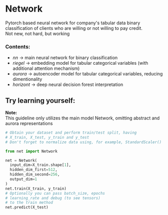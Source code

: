 # Network
Pytorch based neural network for company's tabular data binary classification of clients who are willing or not willing to pay credit.  
Not new, not hard, but working
### Contents:
* *nn*       -> main neural network for binary classification
* *riegel*   ->  embedding model for tabular categorical variables (with additional attention mechanism)
* *aurora*   -> autoencoder model for tabular categorical variables, reducing dimentionality
* *horizont* -> deep neural decision forest interpretation

## Try learning yourself:
**Note:**  
This guideline only utilizes the main model Network, omitting abstract and aurora representations
```python
# Obtain your dataset and perform train/test split, having
# X_train, X_test, y_train and y_test
# Don't forget to normalize data using, for example, StandardScaler()

from net import Network

net = Network(
  input_dim=X_train.shape[1],
  hidden_dim_first=512,
  hidden_dim_second=256,
  output_dim=1
)
net.train(X_train, y_train)
# Optionally you can pass batch_size, epochs
# learning_rate and debug (to see tensors)
# to the train method
net.predict(X_test)
```
